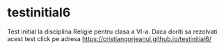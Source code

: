 # testinitial6
Test initial la disciplina Religie pentru clasa a VI-a. Daca doriti sa rezolvati acest test click pe adresa  https://cristiangorjeanul.github.io/testinitial6/
